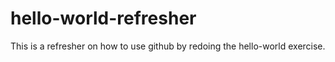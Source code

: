 # hello-world-refresher
This is a refresher on how to use github by redoing the hello-world exercise.
